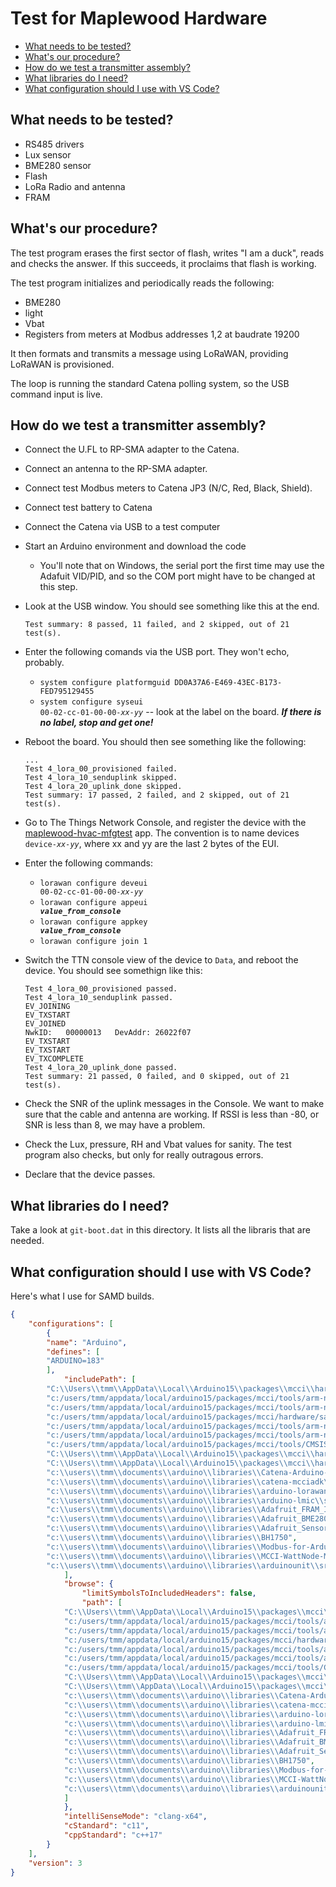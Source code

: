# Test for Maplewood Hardware

<!-- TOC depthFrom:2 updateOnSave:true -->

- [What needs to be tested?](#what-needs-to-be-tested)
- [What's our procedure?](#whats-our-procedure)
- [How do we test a transmitter assembly?](#how-do-we-test-a-transmitter-assembly)
- [What libraries do I need?](#what-libraries-do-i-need)
- [What configuration should I use with VS Code?](#what-configuration-should-i-use-with-vs-code)

<!-- /TOC -->

## What needs to be tested?

- RS485 drivers
- Lux sensor
- BME280 sensor
- Flash
- LoRa Radio and antenna
- FRAM

## What's our procedure?

The test program erases the first sector of flash, writes "I am a duck", reads and checks the answer. If this succeeds, it proclaims that flash is working.

The test program initializes and periodically reads the following:

- BME280
- light
- Vbat
- Registers from meters at Modbus addresses 1,2 at baudrate 19200

It then formats and transmits a message using LoRaWAN, providing LoRaWAN is provisioned.

The loop is running the standard Catena polling system, so the USB command input is live.

## How do we test a transmitter assembly?

- Connect the U.FL to RP-SMA adapter to the Catena.

- Connect an antenna to the RP-SMA adapter.

- Connect test Modbus meters to Catena JP3 (N/C, Red, Black, Shield).

- Connect test battery to Catena

- Connect the Catena via USB to a test computer

- Start an Arduino environment and download the code

   - You'll note that on Windows, the serial port the first time may use the Adafuit VID/PID, and so the COM port might have to be changed at this step.

- Look at the USB window. You should see something like this at the end.

   ```
   Test summary: 8 passed, 11 failed, and 2 skipped, out of 21 test(s).
   ```

- Enter the following comands via the USB port. They won't echo, probably.

   - `system configure platformguid DD0A37A6-E469-43EC-B173-FED795129455`
   - <code>system configure syseui 00-02-cc-01-00-00-<em>xx-yy</em></code> -- look at the label on the board. **_If there is no label, stop and get one!_**

- Reboot the board. You should then see something like the following:

   ```
   ...
   Test 4_lora_00_provisioned failed.
   Test 4_lora_10_senduplink skipped.
   Test 4_lora_20_uplink_done skipped.
   Test summary: 17 passed, 2 failed, and 2 skipped, out of 21 test(s).
   ```

- Go to The Things Network Console, and register the device with the [maplewood-hvac-mfgtest](https://console.thethingsnetwork.org/applications/maplewood-hvac-mfgtest) app.  The convention is to name devices <code>device-<em>xx-yy</em></code>, where xx and yy are the last 2 bytes of the EUI.

- Enter the following commands:

   - <code>lorawan configure deveui 00-02-cc-01-00-00-<em>xx-yy</em></code>
   - <code>lorawan configure appeui <em><strong>value_from_console</strong></em></code>
   - <code>lorawan configure appkey <em><strong>value_from_console</strong></em></code>
   - `lorawan configure join 1`

- Switch the TTN console view of the device to `Data`, and reboot the device.  You should see somethign like this:

   ```
   Test 4_lora_00_provisioned passed.
   Test 4_lora_10_senduplink passed.
   EV_JOINING
   EV_TXSTART
   EV_JOINED
   NwkID:   00000013   DevAddr: 26022f07
   EV_TXSTART
   EV_TXSTART
   EV_TXCOMPLETE
   Test 4_lora_20_uplink_done passed.
   Test summary: 21 passed, 0 failed, and 0 skipped, out of 21 test(s).
   ```

- Check the SNR of the uplink messages in the Console. We want to make sure that the cable and antenna are working. If RSSI is less than -80, or SNR is less than 8, we may have a problem.

- Check the Lux, pressure, RH and Vbat values for sanity. The test program also checks, but only for really outragous errors.

- Declare that the device passes.

## What libraries do I need?

Take a look at `git-boot.dat` in this directory. It lists all the libraris that are needed.

## What configuration should I use with VS Code?

Here's what I use for SAMD builds.

```json
{
    "configurations": [
        {
	    "name": "Arduino",
	    "defines": [
		"ARDUINO=183" 
	    ],
            "includePath": [
		"C:\\Users\\tmm\\AppData\\Local\\Arduino15\\packages\\mcci\\hardware\\samd\\1.0.1\\cores\\arduino",
		"c:/users/tmm/appdata/local/arduino15/packages/mcci/tools/arm-none-eabi-gcc/4.8.3-2014q1/lib/gcc/arm-none-eabi/4.8.3/include",
		"c:/users/tmm/appdata/local/arduino15/packages/mcci/tools/arm-none-eabi-gcc/4.8.3-2014q1/arm-none-eabi/include",
		"c:/users/tmm/appdata/local/arduino15/packages/mcci/hardware/samd/1.0.1/variants/feather_m0_express",
		"c:/users/tmm/appdata/local/arduino15/packages/mcci/tools/arm-none-eabi-gcc/4.8.3-2014q1/arm-none-eabi/include/c++/4.8.3",
		"c:/users/tmm/appdata/local/arduino15/packages/mcci/tools/arm-none-eabi-gcc/4.8.3-2014q1/arm-none-eabi/include/c++/4.8.3/arm-none-eabi/armv7-ar/thumb/softfp",
		"c:/users/tmm/appdata/local/arduino15/packages/mcci/tools/CMSIS-Atmel/1.1.0/CMSIS/Device/ATMEL",
		"C:\\Users\\tmm\\AppData\\Local\\Arduino15\\packages\\mcci\\hardware\\samd\\1.0.1\\libraries\\SPI",
		"C:\\Users\\tmm\\AppData\\Local\\Arduino15\\packages\\mcci\\hardware\\samd\\1.0.1\\libraries\\Wire",
		"c:\\users\\tmm\\documents\\arduino\\libraries\\Catena-Arduino-Platform\\src",
		"c:\\users\\tmm\\documents\\arduino\\libraries\\catena-mcciadk\\src",
		"c:\\users\\tmm\\documents\\arduino\\libraries\\arduino-lorawan\\src",
		"c:\\users\\tmm\\documents\\arduino\\libraries\\arduino-lmic\\src",
		"c:\\users\\tmm\\documents\\arduino\\libraries\\Adafruit_FRAM_I2C",
		"c:\\users\\tmm\\documents\\arduino\\libraries\\Adafruit_BME280_Library",
		"c:\\users\\tmm\\documents\\arduino\\libraries\\Adafruit_Sensor",
		"c:\\users\\tmm\\documents\\arduino\\libraries\\BH1750",
		"c:\\users\\tmm\\documents\\arduino\\libraries\\Modbus-for-Arduino",
		"c:\\users\\tmm\\documents\\arduino\\libraries\\MCCI-WattNode-Modbus\\src",
		"c:\\users\\tmm\\documents\\arduino\\libraries\\arduinounit\\src"
            ],
            "browse": {
                "limitSymbolsToIncludedHeaders": false,
                "path": [
			"C:\\Users\\tmm\\AppData\\Local\\Arduino15\\packages\\mcci\\hardware\\samd\\1.0.1\\cores\\arduino",
			"c:/users/tmm/appdata/local/arduino15/packages/mcci/tools/arm-none-eabi-gcc/4.8.3-2014q1/lib/gcc/arm-none-eabi/4.8.3/include",
			"c:/users/tmm/appdata/local/arduino15/packages/mcci/tools/arm-none-eabi-gcc/4.8.3-2014q1/arm-none-eabi/include",
			"c:/users/tmm/appdata/local/arduino15/packages/mcci/hardware/samd/1.0.1/variants/feather_m0_express",
			"c:/users/tmm/appdata/local/arduino15/packages/mcci/tools/arm-none-eabi-gcc/4.8.3-2014q1/arm-none-eabi/include/c++/4.8.3",
			"c:/users/tmm/appdata/local/arduino15/packages/mcci/tools/arm-none-eabi-gcc/4.8.3-2014q1/arm-none-eabi/include/c++/4.8.3/arm-none-eabi/armv7-ar/thumb/softfp",
			"c:/users/tmm/appdata/local/arduino15/packages/mcci/tools/CMSIS-Atmel/1.1.0/CMSIS/Device/ATMEL",
			"C:\\Users\\tmm\\AppData\\Local\\Arduino15\\packages\\mcci\\hardware\\samd\\1.0.1\\libraries\\SPI",
			"C:\\Users\\tmm\\AppData\\Local\\Arduino15\\packages\\mcci\\hardware\\samd\\1.0.1\\libraries\\Wire",
			"c:\\users\\tmm\\documents\\arduino\\libraries\\Catena-Arduino-Platform\\src",
			"c:\\users\\tmm\\documents\\arduino\\libraries\\catena-mcciadk\\src",
			"c:\\users\\tmm\\documents\\arduino\\libraries\\arduino-lorawan\\src",
			"c:\\users\\tmm\\documents\\arduino\\libraries\\arduino-lmic\\src",
			"c:\\users\\tmm\\documents\\arduino\\libraries\\Adafruit_FRAM_I2C",
			"c:\\users\\tmm\\documents\\arduino\\libraries\\Adafruit_BME280_Library",
			"c:\\users\\tmm\\documents\\arduino\\libraries\\Adafruit_Sensor",
			"c:\\users\\tmm\\documents\\arduino\\libraries\\BH1750",
			"c:\\users\\tmm\\documents\\arduino\\libraries\\Modbus-for-Arduino",
			"c:\\users\\tmm\\documents\\arduino\\libraries\\MCCI-WattNode-Modbus\\src",
			"c:\\users\\tmm\\documents\\arduino\\libraries\\arduinounit\\src"
			]
            },
            "intelliSenseMode": "clang-x64",
            "cStandard": "c11",
            "cppStandard": "c++17"
        }
    ],
    "version": 3
}
```
